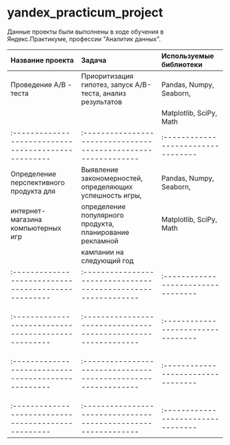 # yandex_practicum_project

Данные проекты были выполнены в ходе обучения в Яндекс.Практикуме, профессии "Аналитик данных".


| Название проекта                                   | Задача                                                        | Используемые библиотеки          |
| :--------------------------------------------------| :-------------------------------------------------------------|:---------------------------------|
| Проведение А/В - теста                             | Приоритизация гипотез, запуск A/B-теста, анализ результатов   | Pandas, Numpy, Seaborn,          |
|                                                    |                                                               | Matplotlib, SciPy, Math          |
| :--------------------------------------------------| :-------------------------------------------------------------|:---------------------------------|
| Определение перспективного продукта для            |  Выявление закономерностей, определяющих успешность игры,     | Pandas, Numpy, Seaborn,          |
| интернет-магазина компьютерных игр                 |  определение популярного продукта, планирование рекламной     | Matplotlib, SciPy, Math          |
|                                                    |  кампании на следующий год                                    |                                  |           |                                                    |                                                               |                                  |
| :--------------------------------------------------| :-------------------------------------------------------------|:---------------------------------|
|                                                    |                                                               |                                  |
|                                                    |                                                               |                                  |
|                                                    |                                                               |                                  |           |                                                    |                                                               |                                  |
| :--------------------------------------------------| :-------------------------------------------------------------|:---------------------------------|
|                                                    |                                                               |                                  |
|                                                    |                                                               |                                  |
|                                                    |                                                               |                                  |           |                                                    |                                                               |                                  |
| :--------------------------------------------------| :-------------------------------------------------------------|:---------------------------------|
|                                                    |                                                               |                                  |
|                                                    |                                                               |                                  |
|                                                    |                                                               |                                  |           |                                                    |                                                               |                                  |
| :--------------------------------------------------| :-------------------------------------------------------------|:---------------------------------|
